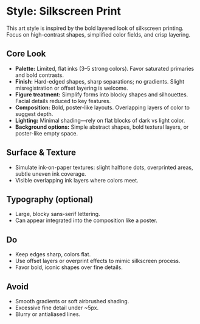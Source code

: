 # Style: Silkscreen Print

This art style is inspired by the bold layered look of silkscreen printing.  
Focus on high-contrast shapes, simplified color fields, and crisp layering.

## Core Look
- **Palette:** Limited, flat inks (3–5 strong colors). Favor saturated primaries and bold contrasts.  
- **Finish:** Hard-edged shapes, sharp separations; no gradients. Slight misregistration or offset layering is welcome.  
- **Figure treatment:** Simplify forms into blocky shapes and silhouettes. Facial details reduced to key features.  
- **Composition:** Bold, poster-like layouts. Overlapping layers of color to suggest depth.  
- **Lighting:** Minimal shading—rely on flat blocks of dark vs light color.  
- **Background options:** Simple abstract shapes, bold textural layers, or poster-like empty space.

## Surface & Texture
- Simulate ink-on-paper textures: slight halftone dots, overprinted areas, subtle uneven ink coverage.
- Visible overlapping ink layers where colors meet.

## Typography (optional)
- Large, blocky sans-serif lettering.
- Can appear integrated into the composition like a poster.

## Do
- Keep edges sharp, colors flat.
- Use offset layers or overprint effects to mimic silkscreen process.
- Favor bold, iconic shapes over fine details.

## Avoid
- Smooth gradients or soft airbrushed shading.
- Excessive fine detail under ~5px.
- Blurry or antialiased lines.
